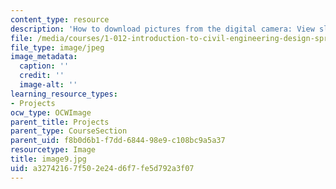 ```yaml
---
content_type: resource
description: 'How to download pictures from the digital camera: View slides in camera'
file: /media/courses/1-012-introduction-to-civil-engineering-design-spring-2002/a32742167f502e24d6f7fe5d792a3f07_image9.jpg
file_type: image/jpeg
image_metadata:
  caption: ''
  credit: ''
  image-alt: ''
learning_resource_types:
- Projects
ocw_type: OCWImage
parent_title: Projects
parent_type: CourseSection
parent_uid: f8b0d6b1-f7dd-6844-98e9-c108bc9a5a37
resourcetype: Image
title: image9.jpg
uid: a3274216-7f50-2e24-d6f7-fe5d792a3f07
---
```

